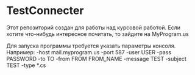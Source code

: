 # TestConnecter
Этот репозиторий создан для работы над курсовой работой. Если хотите что-нибудь интересное почитать, то зайдите на MyProgram.us


Для запуска программы требуется указать параметры консоля.
Например: -host mail.myprogram.us -port 587 -user USER -pass PASSWORD -to TO -from FROM FROM_NAME -message TEST -subject TEST -type \*.cs

